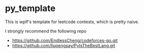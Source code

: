 # py_template

This is wplf's template for leetcode contests, which is pretty naive.

I strongly recommend the following repo

- <https://github.com/EndlessCheng/codeforces-go.git>
- <https://github.com/liupengsay/PyIsTheBestLang.git>
